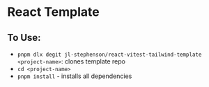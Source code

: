 # React Template

## To Use:

- `pnpm dlx degit jl-stephenson/react-vitest-tailwind-template <project-name>`: clones template repo
- `cd <project-name>`
- `pnpm install` - installs all dependencies
